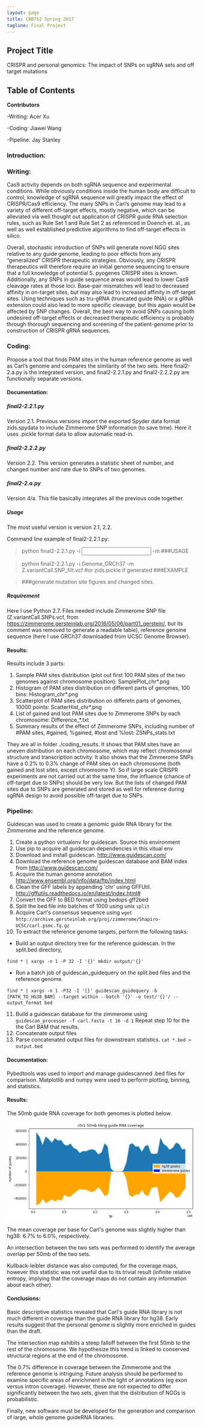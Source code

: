 ```yaml
---
layout: page
title: CBB752 Spring 2017
tagline: Final Project
---
```


Project Title
------------------
CRISPR and personal genomics: The impact of SNPs on sgRNA sets and off target mutations

Table of Contents
-----------------------




**Contributors**

 -Writing: Acer Xu
 
 -Coding: Jiawei Wang
 
 -Pipeline: Jay Stanley

### Introduction:





### Writing:

Cas9 activity depends on both sgRNA sequence and experimental conditions. While obviously conditions inside the human body are difficult to control, knowledge of sgRNA sequence will greatly impact the effect of CRISPR/Cas9 efficiency. The many SNPs in Carl’s genome may lead to a variety of different off-target effects, mostly negative, which can be alleviated via well thought out application of CRISPR guide RNA selection rules, such as Rule Set 1 and Rule Set 2 as referenced in Doench et. al., as well as well established predictive algorithms to find off-target effects in silico.

Overall, stochastic introduction of SNPs will generate novel NGG sites relative to any guide genome, leading to poor effects from any “generalized” CRISPR therapeutic strategies. Obviously, any CRISPR therapeutics will therefore require an initial genome sequencing to ensure that a full knowledge of potential S. pyogenes CRISPR sites is known. Additionally, any SNPs in guide sequence areas would lead to lower Cas9 cleavage rates at those loci. Base-pair mismatches will lead to decreased affinity in on-target sites, but may also lead to increased affinity in off-target sites. Using techniques such as tru-gRNA (truncated guide RNA) or a gRNA extension could also lead to more specific cleavage, but this again would be affected by SNP changes. Overall, the best way to avoid SNPs causing both undesired off-target effects or decreased therapeutic efficiency is probably through thorough sequencing and screening of the patient-genome prior to construction of CRISPR gRNA sequences. 




### Coding:
Propose a tool that finds PAM sites in the human reference genome as well as Carl’s genome and compares the similarity of the two sets.
Here final2-2.a.py is the integrated version, and final2-2.2.1.py and final2-2.2.2.py are functionally separate versions.

#### Documentation:
##### final2-2.2.1.py
Version 2.1. Previous versions import the exported Spyder data format zids.spydata to include Zimmerome SNP information (to save time). Here it uses .pickle format data to allow automatic read-in.

##### final2-2.2.2.py
Version 2.2. This version generates a statistic sheet of number, and changed number and rate due to SNPs of two genomes.

##### final2-2.a.py
Version 4/a. This file basically integrates all the previous code together.

##### Usage
The most useful version is version 2.1, 2.2.

Command line example of final2-2.2.1.py:
> python final2-2.2.1.py -i <input folder> -m <mutation file> ###USAGE

> python final2-2.2.1.py -i Genome_GRCh37 -m Z.variantCall.SNP_filt.vcf #or zids.pickle if generated ###EXAMPLE

> ###generate mutation site figures and changed sites.

##### Requirement
Here I use Python 2.7. 
Files needed include Zimmerome SNP file (Z.variantCall.SNPs.vcf, from https://zimmerome.gersteinlab.org/2016/05/06/part01_gerstein/, but its comment was removed to generate a readable table), 
reference genome sequence (here I use GRCh37 downloaded from UCSC Genome Browser).

#### Results:
Results include 3 parts:
  1. Sample PAM sites distribution (plot out first 100 PAM sites of the two genomes against chromosome position): SamplePlot_chr*.png
  2. Histogram of PAM sites distribution on different parts of genomes, 100 bins: Histogram_chr*.png
  3. Scatterplot of PAM sites distribution on differetn parts of genomes, 10000 points: ScatterHist_chr*.png
  4. List of gained and lost PAM sites due to Zimmerome SNPs by each chromosome: Difference_*.txt
  5. Summary results of the effect of Zimmerome SNPs, including number of #PAM sites, #gained, %gained, #lost and %lost: ZSNPs_stats.txt

They are all in folder ./coding_results. It shows that PAM sites have an uneven distribution on each chromosome, which may reflect chromosomal structure and transcription activity. It also shows that the Zimmerome SNPs have a 0.2% to 0.3% change of PAM sites on each chromosome (both gained and lost sites, except chromsome Y). So if large scale CRISPR experiments are not carried out at the same time, the influence (chance of off-target due to SNPs) should be very low. But the lists of changed PAM sites due to SNPs are generated and stored as well for reference during sgRNA design to avoid possible off-target due to SNPs.


### Pipeline:

Guidescan was used to create a genomic guide RNA library for the Zimmerome and the reference genome.

1. Create a python virtualenv for guidescan.  Source this environment
2. Use pip to acquire all guidescan dependencies in this vitual env
3. Download and install guidescan. http://www.guidescan.com/
4. Download the reference genome guidescan database and BAM index from http://www.guidescan.com/
5. Acquire the human genome annotation http://www.ensembl.org/info/data/ftp/index.html
6. Clean the GFF labels by appending 'chr' using GFFUtil. http://gffutils.readthedocs.io/en/latest/index.html#
7. Convert the GFF to BED format using bedops gff2bed
8. Split the bed file into batches of 1000 using unix `split`
9. Acquire Carl's consensus sequence using `wget http://archive.gersteinlab.org/proj/zimmerome/Shapiro-UCSC/carl.psmc.fq.gz`
10. To extract the reference genome targets, perform the following tasks:
 - Build an output directory tree for the reference guidescan. In the split.bed directory,
 
 ```
 find * | xargs -n 1 -P 32 -I '{}' mkdir output/'{}'
 ```
 
 - Run a batch job of guidescan_guidequery on the split.bed files and the reference genome. 
 
 ```
 find * | xargs -n 1 -P32 -I '{}' guidescan_guidequery -b [PATH_TO_HG38_BAM] --target within --batch '{}' -o test/'{}'/ --output_format bed 
 ```
 
11. Build a guidescan database for the zimmerome using `guidescan_processer -f carl.fasta -t 16 -d 1`
Repeat step 10 for the the Carl BAM that results.
12. Concatenate output files
13. Parse concatenated output files for downstream statistics. `cat *.bed > output.bed`

#### Documentation:

Pybedtools was used to import and manage guidescanned .bed files for comparison.
Matplotlib and numpy were used to perform plotting, binning, and statistics.
#### Results:

The 50mb guide RNA coverage for both genomes is plotted below.

![image](https://raw.githubusercontent.com/CBB752Spring2017/final-project-2-2-team1-team-2-2-1/master/chr1_zimmervshg38.png)

The mean coverage per base for Carl's genome was slightly higher than hg38: 6.7% to 6.0%, respectively.

An intersection between the two sets was performed to identify the average overlap per 50mb of the two sets.


Kullback-leibler distance was also computed, for the coverage maps, however this statistic was not useful due to its trivial result (infinite relative entropy, implying that the coverage maps do not contain any information about each other).


#### Conclusions:

Basic descriptive statistics revealed that Carl's guide RNA library is not much different in coverage than the guide RNA library for hg38.  Early results suggest that the personal genome is slightly more enriched in guides than the draft.


The intersection map exhibits a steep falloff between the first 50mb to the rest of the chromosome.  We hypothesize this trend is linked to conserved structural regions at the end of the chromosome.

The 0.7% difference in coverage between the Zimmerome and the reference genome is intriguing.  Future analysis should be performed to examine specific areas of enrichment in the light of annotations (eg exon versus intron coverage).  However, these are not expected to differ significantly between the two sets, given that the distribution of NGGs is probabilistic.


Finally, new software must be developed for the generation and comparison of large, whole genome guideRNA libraries.

 
 
